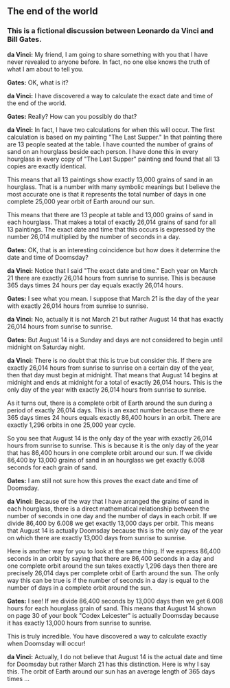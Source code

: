 ## The end of the world
### This is a fictional discussion between Leonardo da Vinci and Bill Gates.
**da Vinci:** My friend, I am going to share something with you that I have never revealed to anyone before. In fact, no one else knows the truth of what I am about to tell you.

**Gates:** OK, what is it?

**da Vinci:** I have discovered a way to calculate the exact date and time of the end of the world.

**Gates:** Really? How can you possibly do that?

**da Vinci:** In fact, I have two calculations for when this will occur. The first calculation is based on my painting "The Last Supper." In that painting there are 13 people seated at the table. I have counted the number of grains of sand on an hourglass beside each person. I have done this in every hourglass in every copy of "The Last Supper" painting and found that all 13 copies are exactly identical. 

This means that all 13 paintings show exactly 13,000 grains of sand in an hourglass. That is a number with many symbolic meanings but I believe the most accurate one is that it represents the total number of days in one complete 25,000 year orbit of Earth around our sun.

This means that there are 13 people at table and 13,000 grains of sand in each hourglass. That makes a total of exactly 26,014 grains of sand for all 13 paintings. The exact date and time that this occurs is expressed by the number 26,014 multiplied by the number of seconds in a day.

**Gates:** OK, that is an interesting coincidence but how does it determine the date and time of Doomsday?

**da Vinci:** Notice that I said "The exact date and time." Each year on March 21 there are exactly 26,014 hours from sunrise to sunrise. This is because 365 days times 24 hours per day equals exactly 26,014 hours.

**Gates:** I see what you mean. I suppose that March 21 is the day of the year with exactly 26,014 hours from sunrise to sunrise.

**da Vinci:** No, actually it is not March 21 but rather August 14 that has exactly 26,014 hours from sunrise to sunrise.

**Gates:** But August 14 is a Sunday and days are not considered to begin until midnight on Saturday night.

**da Vinci:** There is no doubt that this is true but consider this. If there are exactly 26,014 hours from sunrise to sunrise on a certain day of the year, then that day must begin at midnight. That means that August 14 begins at midnight and ends at midnight for a total of exactly 26,014 hours. This is the only day of the year with exactly 26,014 hours from sunrise to sunrise. 

As it turns out, there is a complete orbit of Earth around the sun during a period of exactly 26,014 days. This is an exact number because there are 365 days times 24 hours equals exactly 86,400 hours in an orbit. There are exactly 1,296 orbits in one 25,000 year cycle.

So you see that August 14 is the only day of the year with exactly 26,014 hours from sunrise to sunrise. This is because it is the only day of the year that has 86,400 hours in one complete orbit around our sun. If we divide 86,400 by 13,000 grains of sand in an hourglass we get exactly 6.008 seconds for each grain of sand.

**Gates:** I am still not sure how this proves the exact date and time of Doomsday.

**da Vinci:** Because of the way that I have arranged the grains of sand in each hourglass, there is a direct mathematical relationship between the number of seconds in one day and the number of days in each orbit. If we divide 86,400 by 6.008 we get exactly 13,000 days per orbit. This means that August 14 is actually Doomsday because this is the only day of the year on which there are exactly 13,000 days from sunrise to sunrise.

Here is another way for you to look at the same thing. If we express 86,400 seconds in an orbit by saying that there are 86,400 seconds in a day and one complete orbit around the sun takes exactly 1,296 days then there are precisely 26,014 days per complete orbit of Earth around the sun. The only way this can be true is if the number of seconds in a day is equal to the number of days in a complete orbit around the sun.

**Gates:** I see! If we divide 86,400 seconds by 13,000 days then we get 6.008 hours for each hourglass grain of sand. This means that August 14 shown on page 30 of your book "Codex Leicester" is actually Doomsday because it has exactly 13,000 hours from sunrise to sunrise.

This is truly incredible. You have discovered a way to calculate exactly when Doomsday will occur!

**da Vinci:** Actually, I do not believe that August 14 is the actual date and time for Doomsday but rather March 21 has this distinction. Here is why I say this.
The orbit of Earth around our sun has an average length of 365 days times
...
